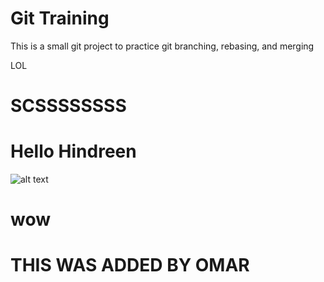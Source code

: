 # Git Training

This is a small git project to practice git branching, rebasing, and merging

LOL

# SCSSSSSSSS

# Hello Hindreen

![alt text](https://media.giphy.com/media/Vuw9m5wXviFIQ/giphy.gif)

# wow

# THIS WAS ADDED BY OMAR
